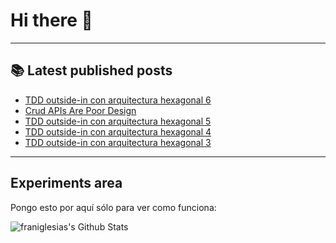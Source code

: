 # Hi there 👋

<!--
**franiglesias/franiglesias** is a ✨ _special_ ✨ repository because its `README.md` (this file) appears on your GitHub profile.

Here are some ideas to get you started:

- 🔭 I’m currently working on ...
- 🌱 I’m currently learning ...
- 👯 I’m looking to collaborate on ...
- 🤔 I’m looking for help with ...
- 💬 Ask me about ...
- 📫 How to reach me: ...
- 😄 Pronouns: ...
- ⚡ Fun fact: ...
-->


---

## 📚 Latest published posts
<!-- TB-FEED:START -->
- [TDD outside-in con arquitectura hexagonal 6](https://franiglesias.github.io/hexagonal-tdd-6/)
- [Crud APIs Are Poor Design](https://franiglesias.github.io/Crud_APIs_are_Poor_Design/)
- [TDD outside-in con arquitectura hexagonal 5](https://franiglesias.github.io/hexagonal-tdd-5/)
- [TDD outside-in con arquitectura hexagonal 4](https://franiglesias.github.io/hexagonal-tdd-4/)
- [TDD outside-in con arquitectura hexagonal 3](https://franiglesias.github.io/hexagonal-tdd-3/)
<!-- TB-FEED:END -->


---

## Experiments area

Pongo esto por aquí sólo para ver como funciona:

<img alt="franiglesias's Github Stats" src="https://github-readme-stats.vercel.app/api?username=franiglesias&show_icons=true&hide_border=true" />
